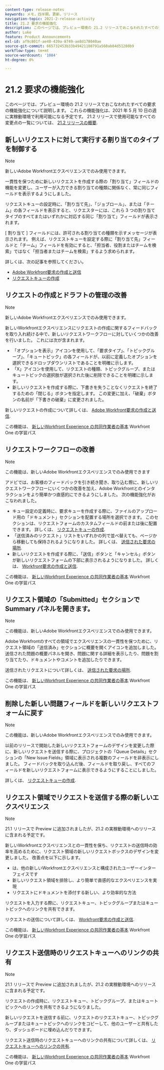 ```yaml
---
content-type: release-notes
keywords: メモ，四半期，更新，リリース
navigation-topic: 2021-2-release-activity
title: 21.2 要求の機能強化
description: このページでは、プレビュー環境の 21.2 リリースでおこなわれたすべての要求の機能強化について説明します。 これらの機能強化は、2021 年 5 月 10 日の週に実稼動環境で利用可能になる予定です。 21.2 リリースで使用できるすべての変更点の一覧については、 21.2 リリースの概要を参照してください。
author: Luke
feature: Product Announcements
exl-id: af9c801f-ae40-439a-8749-ae8d178040ae
source-git-commit: 665732453b33b49421108791a560ab84d51280b9
workflow-type: tm+mt
source-wordcount: '1084'
ht-degree: 0%

---
```


# 21.2 要求の機能強化

このページでは、プレビュー環境の 21.2 リリースでおこなわれたすべての要求の機能強化について説明します。 これらの機能強化は、2021 年 5 月 10 日の週に実稼動環境で利用可能になる予定です。 21.2 リリースで使用可能なすべての変更点の一覧については、 [21.2 リリースの概要](../../../product-announcements/product-releases/21.2-release-activity/21-2-release-overview.md).

## 新しいリクエストに対して実行する割り当てのタイプを制御する

>[!NOTE]
>
>新しいAdobe Workfrontエクスペリエンスでのみ使用できます。

一貫性を保つために新しいリクエストを作成する際の「割り当て」フィールドの機能を変更し、ユーザーが入力できる割り当ての種類に関係なく、常に同じフィールドを表示するようにしました。

リクエストキューの設定時に、「割り当て先」、「ジョブロール」、または「チーム」の各フィールドを表示すると、リクエスターには、これら 3 つの割り当てタイプのすべてまたはいずれかに対応する同じ「割り当て」フィールドが表示されます。

[ 割り当て ] フィールドには、許可される割り当ての種類を示すメッセージが表示されます。 例えば、リクエストキューを設定する際に「割り当て先」フィールドと「チーム」フィールドを有効にすると、「担当者、役割またはチームを検索」ではなく「担当者またはチームを検索」するよう求められます。

詳しくは、次の記事を参照してください。

* [Adobe Workfront要求の作成と送信](/help/quicksilver/manage-work/requests/create-requests/create-submit-requests.md)
* [リクエストキューの作成](../../../manage-work/requests/create-and-manage-request-queues/create-request-queue.md)

## リクエストの作成とドラフトの管理の改善

>[!NOTE]
>
>新しいAdobe Workfrontエクスペリエンスでのみ使用できます。

新しいWorkfrontエクスペリエンスにリクエストの作成に関するフィードバックを取り入れ続ける中で、新しいリクエストワークフローに対していくつかの改善を行いました。 これには次が含まれます。

* 「オプションを表示」アイコンを使用して、「要求タイプ」、「トピックグループ」、「キュートピック」の各フィールドが、以前に定義したオプションを選択できるドロップダウンリストであることを明確に示します。
* 「X」アイコンを使用して、リクエストの種類、トピックグループ、またはキュートピックの選択肢が選択された後に削除できることを明確に示します。
* 新しいリクエストを作成する際に、下書きを失うことなくリクエストを終了するための「閉じる」ボタンを指定します。 この変更に加え、「破棄」ボタンの名前が「下書きの破棄」に変更されました。

新しいリクエストの作成について詳しくは、 [Adobe Workfront要求の作成と送信](/help/quicksilver/manage-work/requests/create-requests/create-submit-requests.md).

この機能は、 [新しいWorkfront Experience の共同作業者の基本](https://one.workfront.com/s/learningpath1/collaborator-fundamentals-for-the-new-workfront-experience-MCY5AMOQQTGFDVZB4ODS6TXCYE2A) Workfront One の学習パス

## リクエストワークフローの改善

>[!NOTE]
>
>この機能は、新しいAdobe Workfrontエクスペリエンスでのみ使用できます

アドビでは、お客様のフィードバックを引き続き聞き、取り込む際に、新しいリクエストワークフローにいくつかの改善を加え、Adobe Workfrontとのインタラクションをより簡単かつ直感的にできるようにしました。 次の機能強化がおこなわれました。

* キュー設定の定義時に、要求キューを作成する際に、ファイルのアップロード用の「ドキュメント」セクションを配置する場所を選択できます。 このセクションは、リクエストフォームのカスタムフィールドの前または後に配置できます。 詳しくは、 [リクエストキューの作成](../../../manage-work/requests/create-and-manage-request-queues/create-request-queue.md).
* 「送信済みのリクエスト」リストをいずれかの列で並べ替えても、ページから移動しても保持されるようになりました。 詳しくは、 [送信された要求の場所](../../../manage-work/requests/create-requests/locate-submitted-requests.md).
* 新しいリクエストを作成する際に、「送信」ボタンと「キャンセル」ボタンが新しいリクエストフォームの下部に表示されるようになりました。 詳しくは、 [Workfront要求の作成と送信](/help/quicksilver/manage-work/requests/create-requests/create-submit-requests.md).

この機能は、 [新しいWorkfront Experience の共同作業者の基本](https://one.workfront.com/s/learningpath1/collaborator-fundamentals-for-the-new-workfront-experience-MCY5AMOQQTGFDVZB4ODS6TXCYE2A) Workfront One の学習パス

## リクエスト領域の「Submitted」セクションで Summary パネルを開きます。

>[!NOTE]
>
>この機能は、新しいAdobe Workfrontエクスペリエンスでのみ使用できます。

Adobe Workfrontのすべての領域でエクスペリエンスの一貫性を保つために、リクエスト領域の「送信済み」セクションに概要を開くアイコンを追加しました。 送信された問題の概要パネルを開き、問題に関する詳細を表示したり、問題を割り当てたり、ドキュメントやコメントを追加したりできます。

送信されたリクエストについて詳しくは、 [送信された要求の場所](../../../manage-work/requests/create-requests/locate-submitted-requests.md).

この機能は、 [新しいWorkfront Experience の共同作業者の基本](https://one.workfront.com/s/learningpath1/collaborator-fundamentals-for-the-new-workfront-experience-MCY5AMOQQTGFDVZB4ODS6TXCYE2A) Workfront One の学習パス

## 削除した新しい問題フィールドを新しいリクエストフォームに戻す

>[!NOTE]
>
>この機能は、新しいAdobe Workfrontエクスペリエンスでのみ使用できます。

以前のリリースで開始した新しいリクエストフォームのデザインを変更した際に、新しいリクエストを送信する際に、プロジェクトの「Queue Details」セクションの「New Issue Fields」領域に表示される複数のフィールドを非表示にしました。 フィードバックを取り込んだ後、フィールドを取り戻し、すべてのフィールドを新しいリクエストフォームに表示できるようにすることにしました。

詳しくは、 [リクエストキューの作成](../../../manage-work/requests/create-and-manage-request-queues/create-request-queue.md).

## リクエスト領域でリクエストを送信する際の新しいエクスペリエンス

>[!NOTE]
>
>21.1 リリースで Preview に追加されましたが、21.2 の実稼動環境へのリリースに含まれる予定です。

新しいWorkfrontエクスペリエンスとの一貫性を保ち、リクエストの送信時の効率を高めるために、リクエスト領域の新しいリクエストボックスのデザインを変更しました。 改善点を以下に示します。

* は、他の新しいWorkfrontエクスペリエンスと構成されたユーザーインターフェイスです
* 新しいリクエスト領域を排除し、より簡単で直感的なエクスペリエンスを実現
* リクエストにドキュメントを添付する新しい、より効率的な方法

リクエストを入力する際に、リクエストキュー、トピックグループまたはキュートピックへのリンクを共有できます。

リクエストの送信について詳しくは、 [Workfront要求の作成と送信](/help/quicksilver/manage-work/requests/create-requests/create-submit-requests.md).

この機能は、 [新しいWorkfront Experience の共同作業者の基本](https://one.workfront.com/s/learningpath1/collaborator-fundamentals-for-the-new-workfront-experience-MCY5AMOQQTGFDVZB4ODS6TXCYE2A) Workfront One の学習パス

## リクエスト送信時のリクエストキューへのリンクの共有

>[!NOTE]
>
>21.1 リリースで Preview に追加されましたが、21.2 の実稼動環境へのリリースに含まれる予定です。

リクエストの作成時に、リクエストキュー、トピックグループ、またはキュートピックへのリンクを共有できるようになりました。

新しいリクエストを送信する前に、リクエストのリクエストキュー、トピックグループまたはキュートピックへのリンクをコピーして、他のユーザーと共有したり、ダッシュボードに埋め込んだりできます。

リクエスト送信時のリクエストキューへのリンクの共有について詳しくは、 [リクエストキューへのリンクの共有](../../../manage-work/requests/create-requests/share-link-to-request-queue.md).

この機能は、 [新しいWorkfront Experience の共同作業者の基本](https://one.workfront.com/s/learningpath1/collaborator-fundamentals-for-the-new-workfront-experience-MCY5AMOQQTGFDVZB4ODS6TXCYE2A) Workfront One の学習パス
